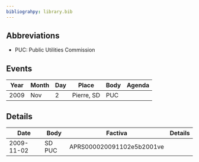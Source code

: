 ```yaml
---
bibliograhpy: library.bib
---
```


## Abbreviations

* PUC: Public Utilities Commission

## Events

Year    | Month | Day   | Place         | Body  | Agenda
---     | ---   | ---   | ---           | ---   | ---
2009    | Nov   | 2     | Pierre, SD    | PUC   | 

## Details

Date        | Body      | Factiva                   | Details
---         | ---       | ---                       | ---
2009-11-02  | SD PUC    | APRS000020091102e5b2001ve |